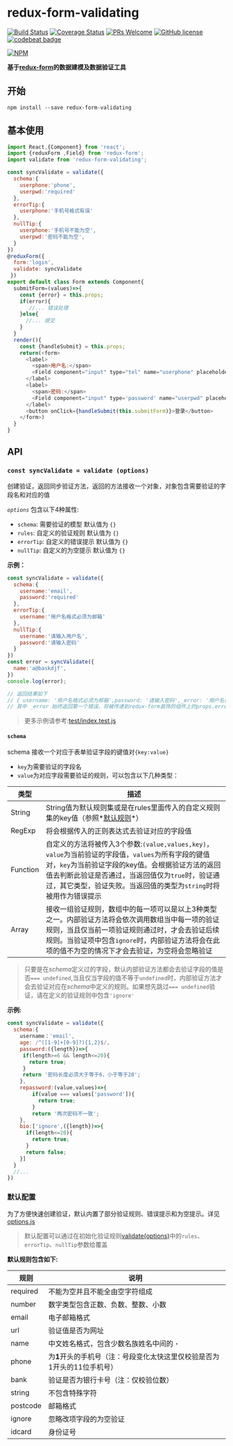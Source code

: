 # redux-form-validating
[![Build Status](https://travis-ci.org/lulei90/redux-form-validating.svg?branch=master)](https://travis-ci.org/lulei90/redux-form-validating)
[![Coverage Status](https://coveralls.io/repos/github/lulei90/redux-form-validating/badge.svg?branch=master)](https://coveralls.io/github/lulei90/redux-form-validating?branch=master)
[![PRs Welcome](https://img.shields.io/badge/PRs-welcome-brightgreen.svg)](https://github.com/lulei90/redux-form-validating/pulls)
[![GitHub license](https://img.shields.io/badge/license-MIT-blue.svg)](https://github.com/lulei90/redux-form-validating/blob/master/LICENSE)
[![codebeat badge](https://codebeat.co/badges/16727cff-eabe-4eed-91e4-2bb8c1832a3b)](https://codebeat.co/projects/github-com-lulei90-redux-form-validating-master)


[![NPM](https://nodei.co/npm/redux-form-validating.png)](https://nodei.co/npm/redux-form-validating/)

**基于[redux-form](https://github.com/erikras/redux-form)的数据建模及数据验证工具**

## 开始
```
npm install --save redux-form-validating
```

## 基本使用
```js
import React,{Component} from 'react';
import {reduxForm ,Field} from 'redux-form';
import validate from 'redux-form-validating';

const syncValidate = validate({
  schema:{
    userphone:'phone',
    userpwd:'required'
  },
  errorTip:{
    userphone:'手机号格式有误'
  },
  nullTip:{
    userphone:'手机号不能为空',
    userpwd:'密码不能为空',
  }
})
@reduxForm({
  form:'login',
  validate: syncValidate
 })
export default class Form extends Component{
  submitForm=(values)=>{
    const {error} = this.props;
    if(error){
       //... 错误处理
    }else{
      //... 提交
    }
  }
  render(){
    const {handleSubmit} = this.props;
    return(<form>
      <label>
        <span>用户名:</span>
        <Field component="input" type="tel" name="userphone" placeholder="请输入手机号" maxLength={11}/>
      </label>
      <label>
        <span>密码:</span>
        <Field component="input" type='password' name="userpwd" placeholder="请输入密码"/>
      </label>
      <button onClick={handleSubmit(this.submitForm)}>登录</button>
    </form>)
  }
}
```
## API
### `const syncValidate = validate (options)`

创建验证，返回同步验证方法，返回的方法接收一个对象，对象包含需要验证的字段名和对应的值

*`options`* <a name="options"></a> 包含以下4种属性:

* `schema`: 需要验证的模型 默认值为 `{}`
* `rules`: 自定义的验证规则 默认值为 `{}`
* `errorTip`: 自定义的错误提示 默认值为 `{}`
* `nullTip`: 自定义的为空提示 默认值为 `{}`

**示例：**

```js
const syncValidate = validate({
  schema:{
    username:'email',
    password:'required'
  },
  errorTip:{
    username:'用户名格式必须为邮箱'
  },
  nullTip:{
    username:'请输入用户名',
    password:'请输入密码'
  }
})
const error = syncValidate({
  name:'a@baskdjf',
})
console.log(error);

// 返回结果如下
// { username: '用户名格式必须为邮箱',password: '请输入密码',_error: '用户名格式必须为邮箱' }
// 其中 _error 始终返回第一个错误，将被传递到redux-form装饰的组件上的props.error上
```

> 更多示例请参考:[test/index.test.js](https://github.com/lulei90/redux-form-validating/blob/master/test/index.test.js)

#### `schema`

schema 接收一个对应于表单验证字段的键值对`{key:value}`

* `key`为需要验证的字段名
* `value`为对应字段需要验证的规则，可以包含以下几种类型：


类型      | 描述
-------- | --------
String   | String值为默认规则集或是在rules里面传入的自定义规则集的key值（参照*[默认规则](#rules)*）
RegExp   | 将会根据传入的正则表达式去验证对应的字段值
Function | 自定义的方法将被传入3个参数:`(value,values,key)`，`value`为当前验证的字段值，`values`为所有字段的键值对，`key`为当前验证字段的key值。会根据验证方法的返回值去判断此验证是否通过，当返回值仅为`true`时，验证通过，其它类型，验证失败。当返回值的类型为`string`时将被用作为错误提示
Array    | 接收一组验证规则，数组中的每一项可以是以上3种类型之一。内部验证方法将会依次调用数组当中每一项的验证规则，当且仅当前一项验证规则通过时，才会去验证后续规则。当验证项中包含`ignore`时，内部验证方法将会在此项的值不为空的情况下才会去验证，为空将会忽略验证

> 只要是在*schema*定义过的字段，默认内部验证方法都会去验证字段的值是否`=== undefined`,当且仅当字段的值不等于`undefined`时，内部验证方法才会去验证对应在*schema*中定义的规则。如果想先跳过`=== undefined`验证，请在定义的验证规则中包含`'ignore'`

**示例:**

```js
const syncValidate = validate({
  schema:{
    username：'email',
    age: /^([1-9]+[0-9]?){1,2}$/,
    password:({length})=>{
     if(length>=6 && length<=20){
       return true;
     }
     return '密码长度必须大于等于6，小于等于20';
    },
    repassword:(value,values)=>{
    	if(value === values['password']){
    	  return true;
    	}
    	return '两次密码不一致';
    },
    bio:['ignore',({length})=>{
      if(length<=20){
        return true;
      }
      return false;
    }]
  }
  //...
})
```

### 默认配置
为了方便快速创建验证，默认内置了部分验证规则、错误提示和为空提示。详见[options.js](https://github.com/lulei90/redux-form-validating/blob/master/src/options.js)
> 默认配置可以通过在初始化验证规则[validate(options)](#options)中的`rules`、`errorTip`、`nullTip`参数给覆盖 

**<a name="rules"></a>默认规则包含如下:**  

规则      | 说明
-------- | --------
required | 不能为空并且不能全由空字符组成
number   | 数字类型包含正数、负数、整数、小数
email    | 电子邮箱格式
url      | 验证值是否为网址
name     | 中文姓名格式，包含少数名族姓名中间的 **`·`**
phone    | 为**1**开头的手机号（注：号段变化太快这里仅校验是否为1开头的11位手机号）
bank     | 验证是否为银行卡号（注：仅校验位数）
string   | 不包含特殊字符
postcode | 邮箱格式
ignore   | 忽略改项字段的为空验证
idcard   | 身份证号
